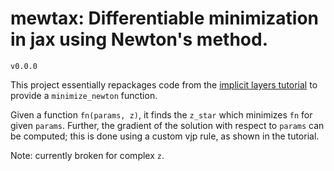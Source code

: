 # mewtax: Differentiable minimization in jax using Newton's method.
`v0.0.0`

This project essentially repackages code from the [implicit layers tutorial](https://implicit-layers-tutorial.org/implicit_functions/) to provide a `minimize_newton` function.

Given a function `fn(params, z)`, it finds the `z_star` which minimizes `fn` for given `params`. Further, the gradient of the solution with respect to `params` can be computed; this is done using a custom vjp rule, as shown in the tutorial.

Note: currently broken for complex `z`.